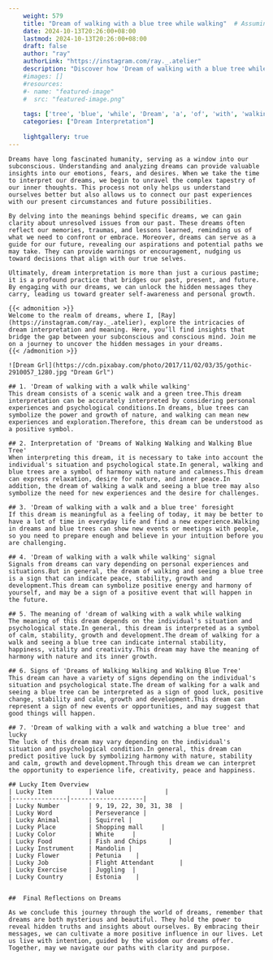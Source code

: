 ```yaml
---
    weight: 579
    title: "Dream of walking with a blue tree while walking"  # Assuming 'title' column exists
    date: 2024-10-13T20:26:00+08:00
    lastmod: 2024-10-13T20:26:00+08:00
    draft: false
    author: "ray"
    authorLink: "https://instagram.com/ray._.atelier"
    description: "Discover how 'Dream of walking with a blue tree while walking' can interpret your future and uncover its significant meanings in your life."
    #images: []
    #resources:
    #- name: "featured-image"
    #  src: "featured-image.png"
    
    tags: ['tree', 'blue', 'while', 'Dream', 'a', 'of', 'with', 'walking']
    categories: ["Dream Interpretation"]
    
    lightgallery: true
---
```

    
    Dreams have long fascinated humanity, serving as a window into our subconscious. Understanding and analyzing dreams can provide valuable insights into our emotions, fears, and desires. When we take the time to interpret our dreams, we begin to unravel the complex tapestry of our inner thoughts. This process not only helps us understand ourselves better but also allows us to connect our past experiences with our present circumstances and future possibilities.
    
    By delving into the meanings behind specific dreams, we can gain clarity about unresolved issues from our past. These dreams often reflect our memories, traumas, and lessons learned, reminding us of what we need to confront or embrace. Moreover, dreams can serve as a guide for our future, revealing our aspirations and potential paths we may take. They can provide warnings or encouragement, nudging us toward decisions that align with our true selves.
    
    Ultimately, dream interpretation is more than just a curious pastime; it is a profound practice that bridges our past, present, and future. By engaging with our dreams, we can unlock the hidden messages they carry, leading us toward greater self-awareness and personal growth.
    
    {{< admonition >}}
    Welcome to the realm of dreams, where I, [Ray](https://instagram.com/ray._.atelier), explore the intricacies of dream interpretation and meaning. Here, you’ll find insights that bridge the gap between your subconscious and conscious mind. Join me on a journey to uncover the hidden messages in your dreams.
    {{< /admonition >}}
    
    ![Dream Grl](https://cdn.pixabay.com/photo/2017/11/02/03/35/gothic-2910057_1280.jpg "Dream Grl")
    
    ## 1. 'Dream of walking with a walk while walking'
    This dream consists of a scenic walk and a green tree.This dream interpretation can be accurately interpreted by considering personal experiences and psychological conditions.In dreams, blue trees can symbolize the power and growth of nature, and walking can mean new experiences and exploration.Therefore, this dream can be understood as a positive symbol.
    
    ## 2. Interpretation of 'Dreams of Walking Walking and Walking Blue Tree'
    When interpreting this dream, it is necessary to take into account the individual's situation and psychological state.In general, walking and blue trees are a symbol of harmony with nature and calmness.This dream can express relaxation, desire for nature, and inner peace.In addition, the dream of walking a walk and seeing a blue tree may also symbolize the need for new experiences and the desire for challenges.
    
    ## 3. 'Dream of walking with a walk and a blue tree' foresight
    If this dream is meaningful as a feeling of today, it may be better to have a lot of time in everyday life and find a new experience.Walking in dreams and blue trees can show new events or meetings with people, so you need to prepare enough and believe in your intuition before you are challenging.
    
    ## 4. 'Dream of walking with a walk while walking' signal
    Signals from dreams can vary depending on personal experiences and situations.But in general, the dream of walking and seeing a blue tree is a sign that can indicate peace, stability, growth and development.This dream can symbolize positive energy and harmony of yourself, and may be a sign of a positive event that will happen in the future.
    
    ## 5. The meaning of 'dream of walking with a walk while walking
    The meaning of this dream depends on the individual's situation and psychological state.In general, this dream is interpreted as a symbol of calm, stability, growth and development.The dream of walking for a walk and seeing a blue tree can indicate internal stability, happiness, vitality and creativity.This dream may have the meaning of harmony with nature and its inner growth.
    
    ## 6. Signs of 'Dreams of Walking Walking and Walking Blue Tree'
    This dream can have a variety of signs depending on the individual's situation and psychological state.The dream of walking for a walk and seeing a blue tree can be interpreted as a sign of good luck, positive change, stability and calm, growth and development.This dream can represent a sign of new events or opportunities, and may suggest that good things will happen.
    
    ## 7. 'Dream of walking with a walk and watching a blue tree' and lucky
    The luck of this dream may vary depending on the individual's situation and psychological condition.In general, this dream can predict positive luck by symbolizing harmony with nature, stability and calm, growth and development.Through this dream we can interpret the opportunity to experience life, creativity, peace and happiness.
    
    ## Lucky Item Overview
    | Lucky Item          | Value              |
    |---------------|--------------------|
    | Lucky Number        | 9, 19, 22, 30, 31, 38  |
    | Lucky Word          | Perseverance |
    | Lucky Animal        | Squirrel |
    | Lucky Place         | Shopping mall     |
    | Lucky Color         | White     |
    | Lucky Food          | Fish and Chips      |
    | Lucky Instrument    | Mandolin |
    | Lucky Flower        | Petunia    |
    | Lucky Job           | Flight Attendant       |
    | Lucky Exercise      | Juggling  |
    | Lucky Country       | Estonia    |
    
    
    ##  Final Reflections on Dreams
    
    As we conclude this journey through the world of dreams, remember that dreams are both mysterious and beautiful. They hold the power to reveal hidden truths and insights about ourselves. By embracing their messages, we can cultivate a more positive influence in our lives. Let us live with intention, guided by the wisdom our dreams offer. Together, may we navigate our paths with clarity and purpose.
    
